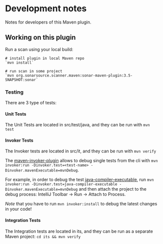 Development notes
=================

Notes for developers of this Maven plugin.

Working on this plugin
----------------------

Run a scan using your local build:

    # install plugin in local Maven repo
    `mvn install`

    # run scan in some project
    `mvn org.sonarsource.scanner.maven:sonar-maven-plugin:3.5-SNAPSHOT:sonar`

### Testing

There are 3 type of tests:

#### Unit Tests
The Unit Tests are located in src/test/java, and they can be run with `mvn test`

#### Invoker Tests
The Invoker tests are located in src/it, and they can be run with `mvn verify`

The [maven-invoker-plugin](https://maven.apache.org/plugins/maven-invoker-plugin/) allows to debug single tests from the cli with `mvn invoker:run -Dinvoker.test=<test-name> -Dinvoker.mavenExecutable=mvnDebug`.

For example, in order to debug the test [java-compiler-executable](src/it/java-compiler-executable), run `mvn invoker:run -Dinvoker.test=java-compiler-executable -Dinvoker.mavenExecutable=mvnDebug` and then attach the project to the debug process: IntelliJ Toolbar -> Run -> Attach to Process.

*Note* that you have to run `mvn invoker:install` to debug the latest changes in your code!

#### Integration Tests
The Integration tests are located in its, and they can be run as a separate Maven project: `cd its && mvn verify`
